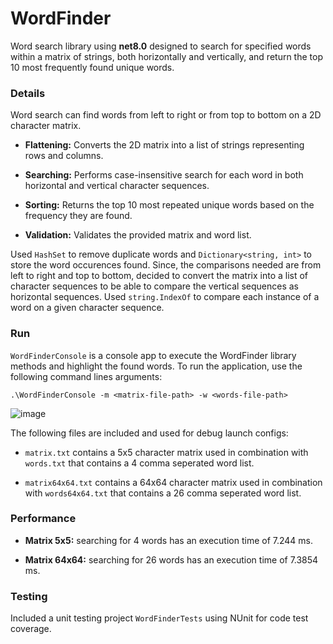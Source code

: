 # WordFinder

Word search library using **net8.0** designed to search for specified words within a matrix of strings, both horizontally and vertically, and return the top 10 most frequently found unique words.

### Details

Word search can find words from left to right or from top to bottom on a 2D character matrix.

* **Flattening:** Converts the 2D matrix into a list of strings representing rows and columns.

* **Searching:** Performs case-insensitive search for each word in both horizontal and vertical character sequences.

* **Sorting:** Returns the top 10 most repeated unique words based on the frequency they are found.
*  **Validation:** Validates the provided matrix and word list.

Used `HashSet` to remove duplicate words and `Dictionary<string, int>` to store the word occurences found. Since, the comparisons needed are from left to right and top to bottom,  decided to convert the matrix into a list of character sequences to be able to compare the vertical sequences as horizontal sequences. Used `string.IndexOf` to compare each instance of a word on a given character sequence.

### Run
`WordFinderConsole` is a console app to execute the WordFinder library methods and highlight the found words.
To run the application, use the following command lines arguments:

    .\WordFinderConsole -m <matrix-file-path> -w <words-file-path>

![image](https://github.com/marcosomozadev/word-finder/assets/167639051/eda2870e-b9ca-4ab1-82cb-0c86721faa6c)

The following files are included and used for debug launch configs:

* `matrix.txt` contains a 5x5 character matrix used in combination with `words.txt` that  contains a 4 comma seperated word list.

* `matrix64x64.txt` contains a 64x64 character matrix used in combination with `words64x64.txt` that contains a 26 comma seperated word list.

### Performance

* **Matrix 5x5:** searching for 4 words has an execution time of 7.244 ms.

* **Matrix 64x64:** searching for 26 words has an execution time of 7.3854 ms.
  
  
### Testing
Included a unit testing project `WordFinderTests` using NUnit for code test coverage.
